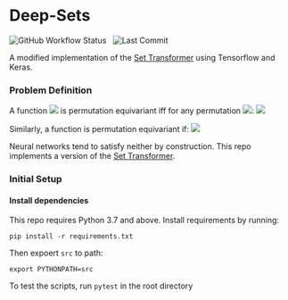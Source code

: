 # Deep-Sets
![GitHub Workflow Status](https://img.shields.io/github/workflow/status/xl402/deep-sets/deep-sets-transformer) &nbsp; ![Last Commit](https://img.shields.io/github/last-commit/xl402/deep-sets)

A modified implementation of the [Set Transformer](http://proceedings.mlr.press/v97/lee19d/lee19d.pdf) using Tensorflow and Keras.

### Problem Definition
A function <img src="https://render.githubusercontent.com/render/math?math=f: X^n \rightarrow Y^n"> is permutation equivariant iff for any permutation <img src="https://render.githubusercontent.com/render/math?math=\pi">: <img src="https://render.githubusercontent.com/render/math?math=f(\pi x) = \pi f(x)">

Similarly, a function is permutation equivariant if: <img src="https://render.githubusercontent.com/render/math?math=f(\pi x) = f(x)">

Neural networks tend to satisfy neither by construction. This repo implements a version of the [Set Transformer](https://arxiv.org/abs/1810.00825).

### Initial Setup
#### Install dependencies
This repo requires Python 3.7 and above. Install requirements by running:
```
pip install -r requirements.txt
```
Then expoert `src` to path:
```
export PYTHONPATH=src
```
To test the scripts, run `pytest` in the root directory
